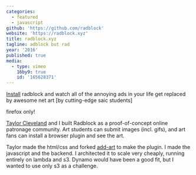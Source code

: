 ```yaml
---
categories:
  - featured
  - javascript
github: 'https://github.com/radblock'
website: 'https://radblock.xyz'
title: radblock.xyz
tagline: adblock but rad
year: '2016'
published: true
media:
  - type: vimeo
    16by9: true
    id: '165628371'
---
```

[Install](http://radblock.xyz) radblock and watch all of the annoying ads in your life get replaced by awesome net art [by cutting-edge saic students]

firefox only!

<!--more-->

[Taylor Cleveland](http://taylorcleve.land/) and I built Radblock as a proof-of-concept online patronage community. Art students can submit images (incl. gifs), and art fans can install a browser plugin and see the art.

Taylor made the html/css and forked [add-art](https://github.com/slambert/Add-Art) to make the plugin. I made the javascript and the backend. I architected it to scale very cheaply, running entirely on lambda and s3. Dynamo would have been a good fit, but I wanted to use only s3 as a challenge.
